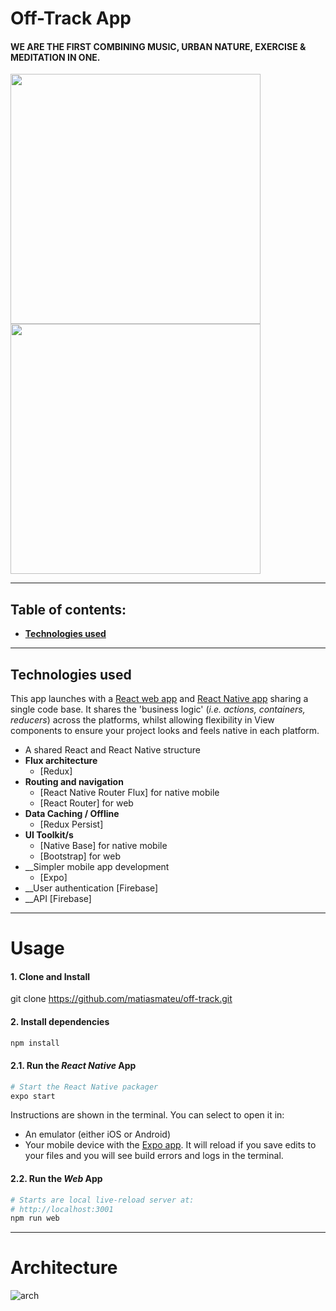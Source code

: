 # Off-Track App

#### WE ARE THE FIRST COMBINING MUSIC, URBAN NATURE, EXERCISE & MEDITATION IN ONE. 

<img src="https://github.com/matiasmateu/off-track/blob/master/src/images/offtrack1.png" width="400"></img>
<img src="https://github.com/matiasmateu/off-track/blob/master/src/images/offtrack2.png" width="400"></img>


---

## Table of contents:

- **[Technologies used](#technologies-used)**

---

## Technologies used

This app launches with a [React web app](https://reactjs.org/) and [React Native app](https://facebook.github.io/react-native/) sharing a single code base. It shares the 'business logic' (_i.e. actions, containers, reducers_) across the platforms, whilst allowing flexibility in View components to ensure your project looks and feels native in each platform.

- A shared React and React Native structure
- __Flux architecture__
    - [Redux]
- __Routing and navigation__
    - [React Native Router Flux] for native mobile
    - [React Router] for web
- __Data Caching / Offline__
    - [Redux Persist]
- __UI Toolkit/s__
    - [Native Base] for native mobile
    - [Bootstrap] for web
- __Simpler mobile app development
    - [Expo]
- __User authentication
    [Firebase]
- __API
    [Firebase]
---
# Usage


#### 1. Clone and Install


git clone https://github.com/matiasmateu/off-track.git

#### 2. Install dependencies
```bash
npm install
```

#### 2.1. Run the _React Native_ App

```bash
# Start the React Native packager
expo start
```

Instructions are shown in the terminal. You can select to open it in:

- An emulator (either iOS or Android)
- Your mobile device with the [Expo app](https://expo.io/). It will reload if you save edits to your files and you will see build errors and logs in the terminal.

#### 2.2. Run the _Web_ App

```bash
# Starts are local live-reload server at:
# http://localhost:3001
npm run web
```

---
# Architecture

<img src="https://github.com/matiasmateu/off-track/blob/master/src/images/architecture.png" alt="arch" />
